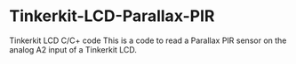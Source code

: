 Tinkerkit-LCD-Parallax-PIR
==========================

Tinkerkit LCD C/C+ code
This is a code to read a Parallax PIR sensor on the analog A2 input of a Tinkerkit LCD. 
